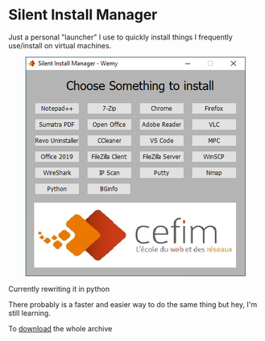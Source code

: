 # Silent Install Manager  
Just a personal "launcher" I use to quickly install things I frequently use/install on virtual machines.

<p align="center">
  <img src="sim_int.png">
</p>  
Currently rewriting it in python

There probably is a faster and easier way to do the same thing but hey, I'm still learning.  

To [download](https://wemy.ninja/sim/) the whole archive 
